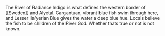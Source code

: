 The River of Radiance Indigo is what defines the western border of [[Sweden]] and Alyetal. Gargantuan, vibrant blue fish swim through here, and Lesser Ila'yerian Blue gives the water a deep blue hue. Locals believe the fish to be children of the River God. Whether thats true or not is not known.